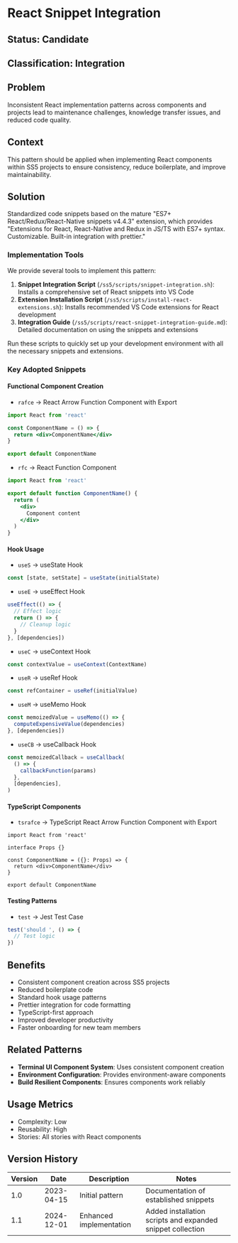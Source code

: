 # React Snippet Integration

## Status: Candidate

## Classification: Integration

## Problem
Inconsistent React implementation patterns across components and projects lead to maintenance challenges, knowledge transfer issues, and reduced code quality.

## Context
This pattern should be applied when implementing React components within SS5 projects to ensure consistency, reduce boilerplate, and improve maintainability.

## Solution
Standardized code snippets based on the mature "ES7+ React/Redux/React-Native snippets v4.4.3" extension, which provides "Extensions for React, React-Native and Redux in JS/TS with ES7+ syntax. Customizable. Built-in integration with prettier."

### Implementation Tools

We provide several tools to implement this pattern:

1. **Snippet Integration Script** (`/ss5/scripts/snippet-integration.sh`): Installs a comprehensive set of React snippets into VS Code
2. **Extension Installation Script** (`/ss5/scripts/install-react-extensions.sh`): Installs recommended VS Code extensions for React development
3. **Integration Guide** (`/ss5/scripts/react-snippet-integration-guide.md`): Detailed documentation on using the snippets and extensions

Run these scripts to quickly set up your development environment with all the necessary snippets and extensions.

### Key Adopted Snippets

#### Functional Component Creation
- `rafce` → React Arrow Function Component with Export
```jsx
import React from 'react'

const ComponentName = () => {
  return <div>ComponentName</div>
}

export default ComponentName
```

- `rfc` → React Function Component
```jsx
import React from 'react'

export default function ComponentName() {
  return (
    <div>
      Component content
    </div>
  )
}
```

#### Hook Usage
- `useS` → useState Hook
```jsx
const [state, setState] = useState(initialState)
```

- `useE` → useEffect Hook
```jsx
useEffect(() => {
  // Effect logic
  return () => {
    // Cleanup logic
  }
}, [dependencies])
```

- `useC` → useContext Hook
```jsx
const contextValue = useContext(ContextName)
```

- `useR` → useRef Hook
```jsx
const refContainer = useRef(initialValue)
```

- `useM` → useMemo Hook
```jsx
const memoizedValue = useMemo(() => {
  computeExpensiveValue(dependencies)
}, [dependencies])
```

- `useCB` → useCallback Hook
```jsx
const memoizedCallback = useCallback(
  () => {
    callbackFunction(params)
  },
  [dependencies],
)
```

#### TypeScript Components
- `tsrafce` → TypeScript React Arrow Function Component with Export
```tsx
import React from 'react'

interface Props {}

const ComponentName = ({}: Props) => {
  return <div>ComponentName</div>
}

export default ComponentName
```

#### Testing Patterns
- `test` → Jest Test Case
```jsx
test('should ', () => {
  // Test logic
})
```

## Benefits
- Consistent component creation across SS5 projects
- Reduced boilerplate code
- Standard hook usage patterns
- Prettier integration for code formatting
- TypeScript-first approach
- Improved developer productivity
- Faster onboarding for new team members

## Related Patterns
- **Terminal UI Component System**: Uses consistent component creation
- **Environment Configuration**: Provides environment-aware components
- **Build Resilient Components**: Ensures components work reliably

## Usage Metrics
- Complexity: Low
- Reusability: High
- Stories: All stories with React components

## Version History
| Version | Date | Description | Notes |
|---------|------|-------------|-------|
| 1.0 | 2023-04-15 | Initial pattern | Documentation of established snippets |
| 1.1 | 2024-12-01 | Enhanced implementation | Added installation scripts and expanded snippet collection | 